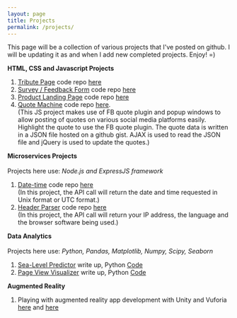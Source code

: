 ```yaml
---
layout: page
title: Projects
permalink: /projects/
---
```


This page will be a collection of various projects that I've posted on github.
I will be updating it as and when I add new completed projects. Enjoy! =)

**HTML, CSS and Javascript Projects**

1. [Tribute Page](https://ye-song.github.io/Tribute-Page/) code repo [here](https://github.com/ye-song/Tribute-Page)
2. [Survey / Feedback Form](https://ye-song.github.io/Survey-Form/) code repo [here](https://github.com/ye-song/Survey-Form)
3. [Product Landing Page](https://ye-song.github.io/Product-Landing-Page/) code repo [here](https://github.com/ye-song/Product-Landing-Page)
4. [Quote Machine](https://ye-song.github.io/Quote-machine/) code repo [here](https://github.com/ye-song/Quote-machine). <br>(This JS project makes use of FB quote plugin and popup windows to allow posting of quotes on various social media platforms easily. Highlight the quote to use the FB quote plugin. The quote data is written in a JSON file hosted on a github gist. AJAX is used to read the JSON file and jQuery is used to update the quotes.)

**Microservices Projects**<br><br>
Projects here use:
*Node.js and ExpressJS framework*

1. [Date-time](https://date-time-microservice.herokuapp.com/) code repo [here](https://github.com/ye-song/Timestamp)
<br>(In this project, the API call will return the date and time requested in Unix format or UTC format.)
2. [Header Parser](https://my-ip-microservice.herokuapp.com/) code repo [here](https://github.com/ye-song/Headerparser)
<br>(In this project, the API call will return your IP address, the language and the browser software being used.)

**Data Analytics**<br><br>
Projects here use:
*Python, Pandas, Matplotlib, Numpy, Scipy, Seaborn*

1. [Sea-Level Predictor](https://ye-song.github.io/Sea-Level-Predictor/) write up, Python [Code](https://github.com/ye-song/sea-level-predictor/blob/master/sea_level_predictor.py)
2. [Page View Visualizer](https://ye-song.github.io/Page-View-Visualizer/) write up, Python [Code](https://github.com/ye-song/page-view-time-series-visualizer/blob/master/time_series_visualizer.py)


**Augmented Reality**
1. Playing with augmented reality app development with Unity and Vuforia [here](https://youtu.be/vNy3hk1xOqU) and [here](https://youtu.be/Z7ElGF7F0m0)
